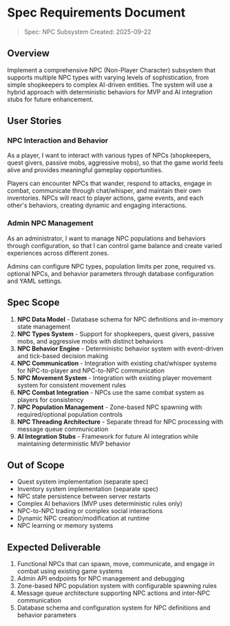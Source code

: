 # Spec Requirements Document

> Spec: NPC Subsystem
> Created: 2025-09-22

## Overview

Implement a comprehensive NPC (Non-Player Character) subsystem that supports multiple NPC types with varying levels of sophistication, from simple shopkeepers to complex AI-driven entities. The system will use a hybrid approach with deterministic behaviors for MVP and AI integration stubs for future enhancement.

## User Stories

### NPC Interaction and Behavior

As a player, I want to interact with various types of NPCs (shopkeepers, quest givers, passive mobs, aggressive mobs), so that the game world feels alive and provides meaningful gameplay opportunities.

Players can encounter NPCs that wander, respond to attacks, engage in combat, communicate through chat/whisper, and maintain their own inventories. NPCs will react to player actions, game events, and each other's behaviors, creating dynamic and engaging interactions.

### Admin NPC Management

As an administrator, I want to manage NPC populations and behaviors through configuration, so that I can control game balance and create varied experiences across different zones.

Admins can configure NPC types, population limits per zone, required vs. optional NPCs, and behavior parameters through database configuration and YAML settings.

## Spec Scope

1. **NPC Data Model** - Database schema for NPC definitions and in-memory state management
2. **NPC Types System** - Support for shopkeepers, quest givers, passive mobs, and aggressive mobs with distinct behaviors
3. **NPC Behavior Engine** - Deterministic behavior system with event-driven and tick-based decision making
4. **NPC Communication** - Integration with existing chat/whisper systems for NPC-to-player and NPC-to-NPC communication
5. **NPC Movement System** - Integration with existing player movement system for consistent movement rules
6. **NPC Combat Integration** - NPCs use the same combat system as players for consistency
7. **NPC Population Management** - Zone-based NPC spawning with required/optional population controls
8. **NPC Threading Architecture** - Separate thread for NPC processing with message queue communication
9. **AI Integration Stubs** - Framework for future AI integration while maintaining deterministic MVP behavior

## Out of Scope

- Quest system implementation (separate spec)
- Inventory system implementation (separate spec)
- NPC state persistence between server restarts
- Complex AI behaviors (MVP uses deterministic rules only)
- NPC-to-NPC trading or complex social interactions
- Dynamic NPC creation/modification at runtime
- NPC learning or memory systems

## Expected Deliverable

1. Functional NPCs that can spawn, move, communicate, and engage in combat using existing game systems
2. Admin API endpoints for NPC management and debugging
3. Zone-based NPC population system with configurable spawning rules
4. Message queue architecture supporting NPC actions and inter-NPC communication
5. Database schema and configuration system for NPC definitions and behavior parameters
